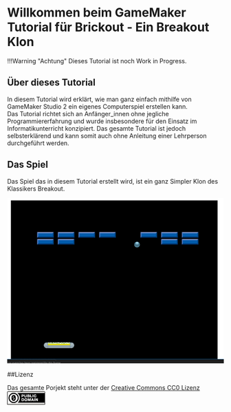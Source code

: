 # Willkommen beim GameMaker Tutorial für Brickout - Ein Breakout Klon

!!!Warning "Achtung"
	Dieses Tutorial ist noch Work in Progress.

## Über dieses Tutorial

In diesem Tutorial wird erklärt, wie man ganz einfach mithilfe von GameMaker Studio 2 ein eigenes Computerspiel erstellen kann.  
Das Tutorial richtet sich an Anfänger_innen ohne jegliche Programmiererfahrung und wurde insbesondere für den Einsatz im Informatikunterricht konzipiert.
Das gesamte Tutorial ist jedoch selbsterklärend und kann somit auch ohne Anleitung einer Lehrperson durchgeführt werden.

## Das Spiel

Das Spiel das in diesem Tutorial erstellt wird, ist ein ganz Simpler Klon des Klassikers Breakout.

![game](img/screenshot.png)

##Lizenz

Das gesamte Porjekt steht unter der [Creative Commons CC0 Lizenz](https://creativecommons.org/publicdomain/zero/1.0/)
![cco](img/cc0.png)
